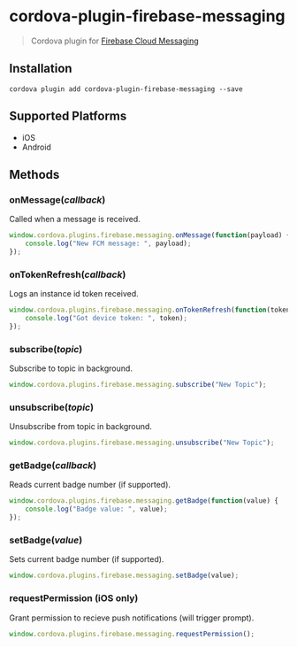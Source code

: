 # cordova-plugin-firebase-messaging
> Cordova plugin for [Firebase Cloud Messaging](https://firebase.google.com/docs/cloud-messaging/)

## Installation

    cordova plugin add cordova-plugin-firebase-messaging --save

## Supported Platforms

- iOS
- Android

## Methods

### onMessage(_callback_)
Called when a message is received.
```js
window.cordova.plugins.firebase.messaging.onMessage(function(payload) {
    console.log("New FCM message: ", payload);
});
```

### onTokenRefresh(_callback_)
Logs an instance id token received.
```js
window.cordova.plugins.firebase.messaging.onTokenRefresh(function(token) {
    console.log("Got device token: ", token);
});
```

### subscribe(_topic_)
Subscribe to topic in background.
```js
window.cordova.plugins.firebase.messaging.subscribe("New Topic");
```

### unsubscribe(_topic_)
Unsubscribe from topic in background.
```js
window.cordova.plugins.firebase.messaging.unsubscribe("New Topic");
```

### getBadge(_callback_)
Reads current badge number (if supported).
```js
window.cordova.plugins.firebase.messaging.getBadge(function(value) {
    console.log("Badge value: ", value);
});
```

### setBadge(_value_)
Sets current badge number (if supported).
```js
window.cordova.plugins.firebase.messaging.setBadge(value);
```

### requestPermission (iOS only)
Grant permission to recieve push notifications (will trigger prompt).
```js
window.cordova.plugins.firebase.messaging.requestPermission();
```
